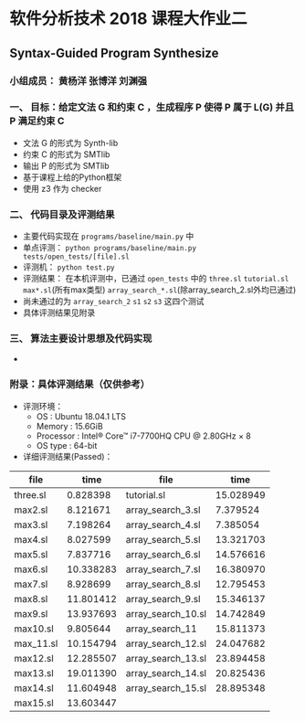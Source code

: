 # 软件分析技术 2018 课程大作业二
## Syntax-Guided Program Synthesize
### 小组成员： 黄杨洋 张博洋 刘渊强
### 一、 目标：给定文法 G 和约束 C ，生成程序 P 使得 P 属于 L(G) 并且 P 满足约束 C
* 文法 G 的形式为 Synth-lib
* 约束 C 的形式为 SMTlib
* 输出 P 的形式为 SMTlib
* 基于课程上给的Python框架
* 使用 z3 作为 checker
### 二、 代码目录及评测结果
* 主要代码实现在 `programs/baseline/main.py` 中
* 单点评测： `python programs/baseline/main.py tests/open_tests/[file].sl`
* 评测机： `python test.py`
* 评测结果： 在本机评测中，已通过 `open_tests` 中的 `three.sl` `tutorial.sl` `max*.sl`(所有max类型) `array_search_*.sl`(除array_search_2.sl外均已通过)
* 尚未通过的为 `array_search_2` `s1` `s2` `s3` 这四个测试
* 具体评测结果见附录
### 三、 算法主要设计思想及代码实现
* 


### 附录：具体评测结果（仅供参考）
* 评测环境：
  * OS : Ubuntu 18.04.1 LTS
  * Memory : 15.6GiB
  * Processor : Intel® Core™ i7-7700HQ CPU @ 2.80GHz × 8 
  * OS type : 64-bit
* 详细评测结果(Passed)：

| file | time | file | time |
|------|------|------|------|
| three.sl| 0.828398 | tutorial.sl | 15.028949 |
| max2.sl | 8.121671 | array_search_3.sl | 7.379524 |
| max3.sl | 7.198264 | array_search_4.sl | 7.385054 |
| max4.sl | 8.027599 | array_search_5.sl | 13.321703 |
| max5.sl | 7.837716 | array_search_6.sl | 14.576616 |
| max6.sl | 10.338283 | array_search_7.sl | 16.380970 |
| max7.sl | 8.928699 | array_search_8.sl | 12.795453 |
| max8.sl | 11.801412 | array_search_9.sl | 15.346137 |
| max9.sl | 13.937693 | array_search_10.sl | 14.742849 |
| max10.sl | 9.805644 | array_search_11 | 15.811373 |
| max_11.sl | 10.154794 | array_search_12.sl | 24.047682 |
| max12.sl | 12.285507 | array_search_13.sl | 23.894458 |
| max13.sl | 19.011390 | array_search_14.sl | 20.825436 |
| max14.sl | 11.604948 | array_search_15.sl | 28.895348 |
| max15.sl | 13.603447 |    |    |